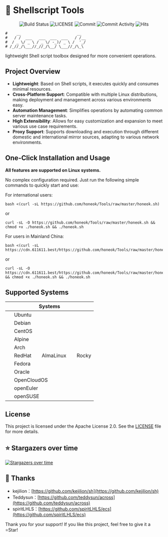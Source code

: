 # 🧰 Shellscript Tools

<p align="center">
  <img src="https://github.com/honeok/Tools/actions/workflows/check.yml/badge.svg" alt="Build Status" />
  <img src="https://img.shields.io/github/license/honeok/Tools.svg?style=flat" alt="LICENSE" />
  <img src="https://img.shields.io/github/last-commit/honeok/Tools" alt="Commit" />
  <img src="https://img.shields.io/github/commit-activity/m/honeok/Tools.svg" alt="Commit Activity" />
  <img src="https://hits.seeyoufarm.com/api/count/keep/badge.svg?url=https%3A%2F%2Fgithub.com%2Fhoneok%2FTools%2Fraw%2Fmaster%2Fhoneok.sh" alt="Hits" />
</p>

```shell
#    __                         __
#   / /  ___   ___  ___  ___   / /__
#  / _ \/ _ \ / _ \/ -_)/ _ \ /  '_/
# /_//_/\___//_//_/\__/ \___//_/\_\
```

lightweight Shell script toolbox designed for more convenient operations.

## Project Overview

- **Lightweight**: Based on Shell scripts, it executes quickly and consumes minimal resources.
- **Cross-Platform Support**: Compatible with multiple Linux distributions, making deployment and management across various environments easy.
- **Automation Management**: Simplifies operations by automating common server maintenance tasks.
- **High Extensibility**: Allows for easy customization and expansion to meet various use case requirements.
- **Proxy Support**: Supports downloading and execution through different domestic and international mirror sources, adapting to various network environments.

## One-Click Installation and Usage

**All features are supported on Linux systems.**

No complex configuration required. Just run the following simple commands to quickly start and use:

For international users:
```shell
bash <(curl -sL https://github.com/honeok/Tools/raw/master/honeok.sh)
```
or
```shell
curl -sL -O https://github.com/honeok/Tools/raw/master/honeok.sh && chmod +x ./honeok.sh && ./honeok.sh
```

For users in Mainland China:
```shell
bash <(curl -sL https://cdn.611611.best/https://github.com/honeok/Tools/raw/master/honeok.sh)
```
or
```shell
curl -sL -O https://cdn.611611.best/https://github.com/honeok/Tools/raw/master/honeok.sh && chmod +x ./honeok.sh && ./honeok.sh
```

## Supported Systems

| Systems                                                                                                                                                                                                                                                        |
| --------------------------------------------------------------------------------------------------------------------------------------------------------------------------------------------------------------------------------------------------------------- |
| <img width="16" height="16" src="https://canonical-subiquity.readthedocs-hosted.com/en/latest/_static/favicon.png" /> Ubuntu                                                                                                                                    |
| <img width="16" height="16" src="https://www.debian.org/favicon.ico" /> Debian                                                                                                                                                                                  |
| <img width="16" height="16" src="https://www.centos.org/assets/img/favicon.png" /> CentOS                                                                                                                                                                       |
| <img width="16" height="16" src="https://www.alpinelinux.org/alpine-logo.ico" /> Alpine                                                                                                                                                                         |
| <img width="16" height="16" src="https://archlinux.org/static/favicon.png" /> Arch                                                                                                                                                                              |
| <img width="16" height="16" src="https://www.redhat.com/favicon.ico" /> RedHat &nbsp; <img width="16" height="16" src="https://almalinux.org/fav/favicon.ico" /> AlmaLinux &nbsp; <img width="16" height="16" src="https://rockylinux.org/favicon.png" /> Rocky |
| <img width="16" height="16" src="https://fedoraproject.org/favicon.ico" /> Fedora                                                                                                                                                                               |
| <img width="16" height="16" src="https://www.oracle.com/asset/web/favicons/favicon-32.png" /> Oracle                                                                                                                                                            |
| <img width="16" height="16" src="https://opencloudos.org/qq.ico" /> OpenCloudOS                                                                                                                                                                                 |
| <img width="16" height="16" src="https://www.openeuler.org/favicon.ico" /> openEuler                                                                                                                                                                            |
| <img width="16" height="16" src="https://static.opensuse.org/favicon.ico" /> openSUSE                                                                                                                                                                           |

## License

This project is licensed under the Apache License 2.0. See the [LICENSE](./LICENSE) file for more details.

## ⭐ Stargazers over time

[![Stargazers over time](https://starchart.cc/honeok/Tools.svg?variant=light)](https://starchart.cc/honeok/Tools)

## 🙏 Thanks

- kejilion：[https://github.com/kejilion/sh](https://github.com/kejilion/sh)
- Teddysun：[https://github.com/teddysun/across](https://github.com/teddysun/across)
- spiritLHLS：[https://github.com/spiritLHLS/ecs](https://github.com/spiritLHLS/ecs)

Thank you for your support! If you like this project, feel free to give it a ⭐Star!

